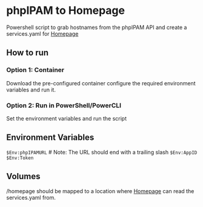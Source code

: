 # phpIPAM to Homepage
Powershell script to grab hostnames from the phpIPAM API and create a services.yaml for [Homepage](https://gethomepage.dev/)

## How to run

### Option 1: Container

Download the pre-configured container configure the required environment variables and run it.

### Option 2: Run in PowerShell/PowerCLI

Set the environment variables and run the script

## Environment Variables

`$Env:phpIPAMURL`         # Note: The URL should end with a trailing slash
`$Env:AppID`
`$Env:Token`

## Volumes

/homepage should be mapped to a location where [Homepage](https://gethomepage.dev/) can read the services.yaml from.
